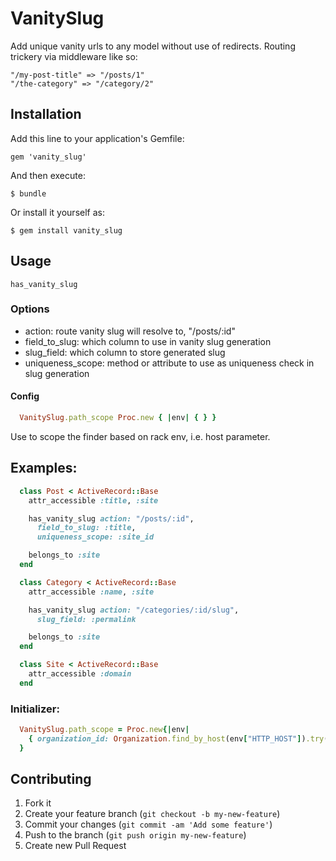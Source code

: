 # VanitySlug

Add unique vanity urls to any model without use of redirects. 
Routing trickery via middleware like so:

    "/my-post-title" => "/posts/1"
    "/the-category" => "/category/2"

## Installation

Add this line to your application's Gemfile:

    gem 'vanity_slug'

And then execute:

    $ bundle

Or install it yourself as:

    $ gem install vanity_slug

## Usage

    has_vanity_slug

### Options
  
  * action: route vanity slug will resolve to, "/posts/:id"
  * field_to_slug: which column to use in vanity slug generation
  * slug_field: which column to store generated slug
  * uniqueness_scope: method or attribute to use as uniqueness check in slug
    generation

#### Config

  ```ruby
    VanitySlug.path_scope Proc.new { |env| { } }
  ```

Use to scope the finder based on rack env, i.e. host parameter.

## Examples:

  ```ruby
    class Post < ActiveRecord::Base
      attr_accessible :title, :site

      has_vanity_slug action: "/posts/:id", 
        field_to_slug: :title, 
        uniqueness_scope: :site_id

      belongs_to :site
    end

    class Category < ActiveRecord::Base
      attr_accessible :name, :site

      has_vanity_slug action: "/categories/:id/slug", 
        slug_field: :permalink

      belongs_to :site
    end

    class Site < ActiveRecord::Base
      attr_accessible :domain
    end
  ```

### Initializer:

  ```ruby
    VanitySlug.path_scope = Proc.new{|env|
      { organization_id: Organization.find_by_host(env["HTTP_HOST"]).try(:id) }
    }
  ```

## Contributing

1. Fork it
2. Create your feature branch (`git checkout -b my-new-feature`)
3. Commit your changes (`git commit -am 'Add some feature'`)
4. Push to the branch (`git push origin my-new-feature`)
5. Create new Pull Request
